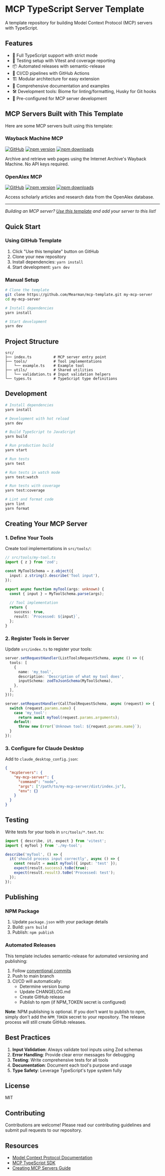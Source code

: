 # MCP TypeScript Server Template

A template repository for building Model Context Protocol (MCP) servers with TypeScript.

## Features

- 🚀 Full TypeScript support with strict mode
- 🧪 Testing setup with Vitest and coverage reporting
- 📦 Automated releases with semantic-release
- 🔄 CI/CD pipelines with GitHub Actions
- 🏗️ Modular architecture for easy extension
- 📝 Comprehensive documentation and examples
- 🛠️ Development tools: Biome for linting/formatting, Husky for Git hooks
- 🎯 Pre-configured for MCP server development

## MCP Servers Built with This Template

Here are some MCP servers built using this template:

### Wayback Machine MCP
[![GitHub](https://img.shields.io/github/stars/Mearman/mcp-wayback-machine?style=social)](https://github.com/Mearman/mcp-wayback-machine)
[![npm version](https://img.shields.io/npm/v/mcp-wayback-machine.svg)](https://www.npmjs.com/package/mcp-wayback-machine)
[![npm downloads](https://img.shields.io/npm/dm/mcp-wayback-machine.svg)](https://www.npmjs.com/package/mcp-wayback-machine)

Archive and retrieve web pages using the Internet Archive's Wayback Machine. No API keys required.

### OpenAlex MCP
[![GitHub](https://img.shields.io/github/stars/Mearman/mcp-openalex?style=social)](https://github.com/Mearman/mcp-openalex)
[![npm version](https://img.shields.io/npm/v/mcp-openalex.svg)](https://www.npmjs.com/package/mcp-openalex)
[![npm downloads](https://img.shields.io/npm/dm/mcp-openalex.svg)](https://www.npmjs.com/package/mcp-openalex)

Access scholarly articles and research data from the OpenAlex database.

---

*Building an MCP server? [Use this template](https://github.com/Mearman/mcp-template/generate) and add your server to this list!*

## Quick Start

### Using GitHub Template

1. Click "Use this template" button on GitHub
2. Clone your new repository
3. Install dependencies: `yarn install`
4. Start development: `yarn dev`

### Manual Setup

```bash
# Clone the template
git clone https://github.com/Mearman/mcp-template.git my-mcp-server
cd my-mcp-server

# Install dependencies
yarn install

# Start development
yarn dev
```

## Project Structure

```
src/
├── index.ts          # MCP server entry point
├── tools/            # Tool implementations
│   └── example.ts    # Example tool
├── utils/            # Shared utilities
│   └── validation.ts # Input validation helpers
└── types.ts          # TypeScript type definitions
```

## Development

```bash
# Install dependencies
yarn install

# Development with hot reload
yarn dev

# Build TypeScript to JavaScript
yarn build

# Run production build
yarn start

# Run tests
yarn test

# Run tests in watch mode
yarn test:watch

# Run tests with coverage
yarn test:coverage

# Lint and format code
yarn lint
yarn format
```

## Creating Your MCP Server

### 1. Define Your Tools

Create tool implementations in `src/tools/`:

```typescript
// src/tools/my-tool.ts
import { z } from 'zod';

const MyToolSchema = z.object({
  input: z.string().describe('Tool input'),
});

export async function myTool(args: unknown) {
  const { input } = MyToolSchema.parse(args);
  
  // Tool implementation
  return {
    success: true,
    result: `Processed: ${input}`,
  };
}
```

### 2. Register Tools in Server

Update `src/index.ts` to register your tools:

```typescript
server.setRequestHandler(ListToolsRequestSchema, async () => ({
  tools: [
    {
      name: 'my_tool',
      description: 'Description of what my tool does',
      inputSchema: zodToJsonSchema(MyToolSchema),
    },
  ],
}));

server.setRequestHandler(CallToolRequestSchema, async (request) => {
  switch (request.params.name) {
    case 'my_tool':
      return await myTool(request.params.arguments);
    default:
      throw new Error(`Unknown tool: ${request.params.name}`);
  }
});
```

### 3. Configure for Claude Desktop

Add to `claude_desktop_config.json`:

```json
{
  "mcpServers": {
    "my-mcp-server": {
      "command": "node",
      "args": ["/path/to/my-mcp-server/dist/index.js"],
      "env": {}
    }
  }
}
```

## Testing

Write tests for your tools in `src/tools/*.test.ts`:

```typescript
import { describe, it, expect } from 'vitest';
import { myTool } from './my-tool';

describe('myTool', () => {
  it('should process input correctly', async () => {
    const result = await myTool({ input: 'test' });
    expect(result.success).toBe(true);
    expect(result.result).toBe('Processed: test');
  });
});
```

## Publishing

### NPM Package

1. Update `package.json` with your package details
2. Build: `yarn build`
3. Publish: `npm publish`

### Automated Releases

This template includes semantic-release for automated versioning and publishing:

1. Follow [conventional commits](https://www.conventionalcommits.org/)
2. Push to main branch
3. CI/CD will automatically:
   - Determine version bump
   - Update CHANGELOG.md
   - Create GitHub release
   - Publish to npm (if NPM_TOKEN secret is configured)

**Note**: NPM publishing is optional. If you don't want to publish to npm, simply don't add the `NPM_TOKEN` secret to your repository. The release process will still create GitHub releases.

## Best Practices

1. **Input Validation**: Always validate tool inputs using Zod schemas
2. **Error Handling**: Provide clear error messages for debugging
3. **Testing**: Write comprehensive tests for all tools
4. **Documentation**: Document each tool's purpose and usage
5. **Type Safety**: Leverage TypeScript's type system fully

## License

MIT

## Contributing

Contributions are welcome! Please read our contributing guidelines and submit pull requests to our repository.

## Resources

- [Model Context Protocol Documentation](https://modelcontextprotocol.io)
- [MCP TypeScript SDK](https://github.com/modelcontextprotocol/typescript-sdk)
- [Creating MCP Servers Guide](https://modelcontextprotocol.io/tutorials/building-servers)